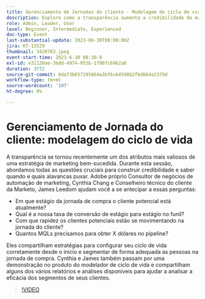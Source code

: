 ```yaml
---
title: Gerenciamento de Jornadas do cliente - Modelagem do ciclo de vida
description: Explore como a transparência aumenta a credibilidade de marketing com Cynthia Chang e James Leedom, que compartilham estratégias de configuração de ciclo de vida, segmentação de jornada e demonstram as ferramentas de modelador de ciclo de vida, relatórios e análise do Marketo Engage.
role: Admin, Leader, User
level: Beginner, Intermediate, Experienced
doc-type: Event
last-substantial-update: 2023-06-30T00:00:00Z
jira: KT-13529
thumbnail: 3420763.jpeg
event-start-time: 2023-6-30 08:30-8
exl-id: e31120ae-3bdd-4974-953b-1f007c6962a8
duration: 3772
source-git-commit: 8da73b657295864a3bf6c64598b2fbd664a2379d
workflow-type: tm+mt
source-wordcount: '197'
ht-degree: 0%

---
```


# Gerenciamento de Jornada do cliente: modelagem do ciclo de vida

A transparência se tornou recentemente um dos atributos mais valiosos de uma estratégia de marketing bem-sucedida. Durante esta sessão, abordamos todas as questões cruciais para construir credibilidade e saber quando e quais alavancas puxar. Adobe próprio Consultor de negócios de automação de marketing, Cynthia Chang e Conselheiro técnico do cliente da Marketo, James Leedom ajudam você a se antecipar a essas perguntas:

* Em que estágio da jornada de compra o cliente potencial está atualmente?
* Qual é a nossa taxa de conversão de estágio para estágio no funil?
* Com que rapidez os clientes potenciais estão se movimentando na jornada do cliente?
* Quantos MQLs precisamos para obter X dólares no pipeline?

Eles compartilham estratégias para configurar seu ciclo de vida corretamente desde o início e segmentar de forma adequada as pessoas na jornada de compra. Cynthia e James também passam por uma demonstração no produto do modelador de ciclo de vida e compartilham alguns dos vários relatórios e análises disponíveis para ajudar a analisar a eficácia dos segmentos de seus clientes.

>[!VIDEO](https://video.tv.adobe.com/v/3420763/?learn=on)
